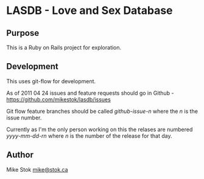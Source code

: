 LASDB - Love and Sex Database
=============================

Purpose
-------

This is a Ruby on Rails project for exploration.

Development
-----------

This uses git-flow for development.

As of 2011 04 24 issues and feature requests should go in Github - 
https://github.com/mikestok/lasdb/issues 

Git flow feature branches should be called _github-issue-_*n* where
the *n* is the issue number.

Currently as I'm the only person working on this the relases are
numbered *yyyy-mm-dd-*r*n* where *n* is the number of the release for
that day.

Author
------

Mike Stok <mike@stok.ca>
